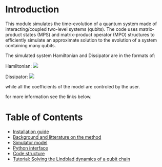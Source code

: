 # Introduction

This module simulates the time-evolution of a quantum system made of interacting/coupled two-level systems (qubits).
The code uses matrix-product states (MPS) and matrix-product operator (MPO) structures to efficiently simulate an approximate solution to the evolution of a system containing many qubits.

The simulated system Hamiltonian and Dissipator are in the formats of:

Hamiltonian:
<img src="https://render.githubusercontent.com/render/math?math=\frac{H}{\hbar} = \sum_{i}\frac{1}{2}\left[h_{z,i}\sigma_i^z  %2b h_{x,i}\sigma_i^x %2b h_{y,i}\sigma_i^y\right] %2b \frac{1}{2}\sum_{ i}^N\sum_{ j\neq i}^N \left(J_{ij}\sigma^x_i \sigma^x_{j} %2b J_{ij}\sigma^y_i \sigma^y_{j} %2b J_{ij}^z \sigma^z_i \sigma^z_{j}\right)">

Dissipator:
<img src="https://render.githubusercontent.com/render/math?math=\mathcal{D}[\rho] = \sum_i g_{0,i}\left(\sigma_i^%2b \rho\sigma_i^- - \frac{1}{2} \{\sigma_i^- \sigma_i^%2b,\rho\}\right) %2b \sum_i g_{1,i}\left( \sigma_i^-\rho \sigma_i^{%2b}-\frac{1}{2}\left\{\sigma_i^{%2b}\sigma_i^-,\rho\right\}\right) %2b \sum_i g_{2,i} \left(\sigma_i^z \rho\sigma_i^z - \rho\right)">

while all the coefficients of the model are controled by the user.

for more information see the links below.

# Table of Contents

* [Installation guide](docs/INSTALL.md)
* [Background and litterature on the method](docs/background.md)
* [Simulator model](docs/MODEL.md)
* [Python interface](docs/API_DOCS.md)
* [Code structure](docs/CODE_STRUCTURE.md)
* [Tutorial: Solving the Lindblad dynamics of a qubit chain](examples/qubit_chain_tutorial.ipynb)
